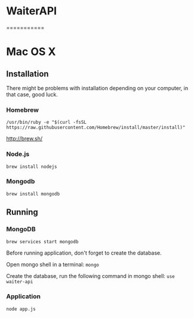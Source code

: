 # WaiterAPI
===========

# Mac OS X

## Installation

There might be problems with installation depending on your computer, in that case, good luck.

### Homebrew

```/usr/bin/ruby -e "$(curl -fsSL https://raw.githubusercontent.com/Homebrew/install/master/install)"```

http://brew.sh/

### Node.js

```brew install nodejs```

### Mongodb

```brew install mongodb```

## Running

### MongoDB

```brew services start mongodb```

Before running application, don't forget to create the database.

Open mongo shell in a terminal:
```mongo```

Create the database, run the following command in mongo shell:
```use waiter-api```

### Application

```node app.js```
